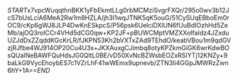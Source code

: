 $START$x7vpcWuqqthnBKK1yFbEkmtLLg0rbMCMziSvgrFXQr/295o0wv3b12JcS7bUsLciA6MeA2Rw1m8HZLA/jh3I1wqJTNK5qK5ouG/51CySUqEBboEm0rOC9/cKp6gWJ8JLP4DwKnESkpcS/P56psk6UelciDXlUN6fUuBdIOzhHd5ZeMb/ajOQ3roICCr4VHd5dCG0qw+KP2JF+pBUWCMptVMZXXoIfaIdz4JZxduUZJdDxZZqddKGcKrLR/fJKPN53Kh2bVXTxZAd9TEhdO/keabVBou1m9qdGVzjRJfbe4WJ914OP20Cu4U3x+JKXAuxgCJimbq8otyKPZkmGiGK6wrKdwBOsQUaINeBAWFQuHdsJG0QltL0BE/vD50XvNcBZWsbEOZxRSIYTj12KNZy+9baLkG9VycEhoybES7c1VZrLhF41wWEmx9upnevb/ZTN3Ii4GGpJMWRzZwn6hY+1A==$END$
